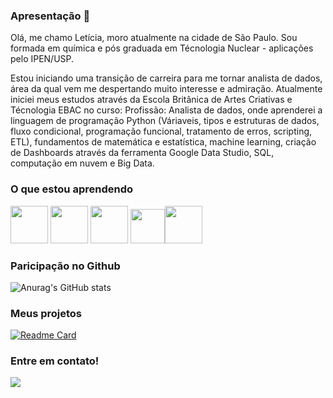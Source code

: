 
### Apresentação 👋

Olá, me chamo Letícia, moro atualmente na cidade de São Paulo.
Sou formada em química e pós graduada em Técnologia Nuclear - aplicações pelo IPEN/USP. 

Estou iniciando uma transição de carreira para me tornar analista de dados, área da qual vem me despertando muito interesse e admiração.
Atualmente iniciei meus estudos através da Escola Britânica de Artes Criativas e Técnologia EBAC no curso: Profissão: Analista de dados, onde aprenderei a linguagem de programação Python (Váriaveis, tipos e estruturas de dados, fluxo condicional, programação funcional, tratamento de erros, scripting, ETL), fundamentos de matemática e estatística, machine learning, criação de Dashboards através da ferramenta Google Data Studio, SQL, computação em nuvem e Big Data.


### O que estou aprendendo


<img loading="lazy" src="https://cdn.jsdelivr.net/gh/devicons/devicon@latest/icons/python/python-original-wordmark.svg" width="60" height="60"/> <img loading="lazy" src= "https://cdn.jsdelivr.net/gh/devicons/devicon@latest/icons/azuresqldatabase/azuresqldatabase-original.svg" width="60" height="60"/> <img loading="lazy" src= "https://cdn.jsdelivr.net/gh/devicons/devicon@latest/icons/apachespark/apachespark-original-wordmark.svg" width="60" height="60"/>  <img loading="lazy" src= "https://cdn.jsdelivr.net/gh/devicons/devicon@latest/icons/amazonwebservices/amazonwebservices-original-wordmark.svg" width="55" height="55"/><img loading="lazy" src="https://cdn.jsdelivr.net/gh/devicons/devicon@latest/icons/pandas/pandas-original-wordmark.svg" width="60" height="60"/> 

          

### Paricipação no Github          

![Anurag's GitHub stats](https://github-readme-stats.vercel.app/api?username=LeticiaLavieri&show_icons=true&theme=dracula&)


### Meus projetos

[![Readme Card](https://github-readme-stats.vercel.app/api/pin/?username=LeticiaLavieri&repo=LeticiaLavieri&theme=dracula&)](https://github.com/anuraghazra/github-readme-stats)


### Entre em contato!

<div>
<a href="www.linkedin.com/in/leticia-g-s-lavieri" target="_blank"><img loading="lazy" src="https://img.shields.io/badge/-LinkedIn-%230077B5?style=for-the-badge&logo=linkedin&logoColor=white" target="_blank"></a>
</div>

